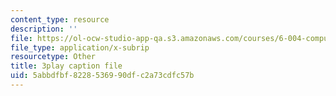 ```yaml
---
content_type: resource
description: ''
file: https://ol-ocw-studio-app-qa.s3.amazonaws.com/courses/6-004-computation-structures-spring-2017/5abbdfbf8228536990dfc2a73cdfc57b_LN0k-boDvOk.vtt
file_type: application/x-subrip
resourcetype: Other
title: 3play caption file
uid: 5abbdfbf-8228-5369-90df-c2a73cdfc57b
---
```

